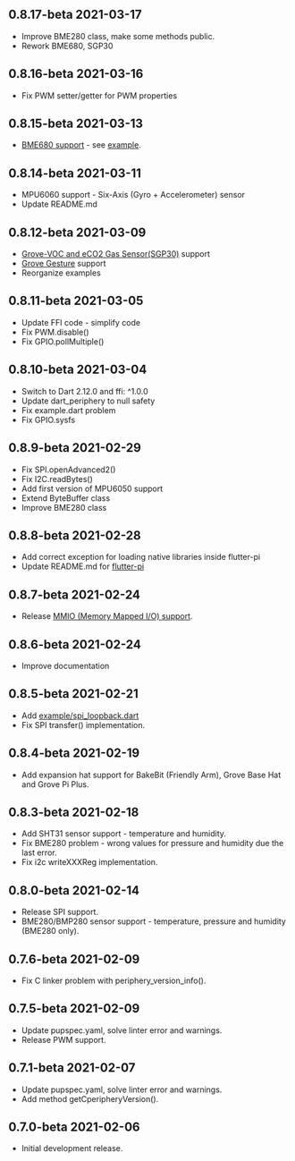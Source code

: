 ## 0.8.17-beta 2021-03-17

* Improve BME280 class, make some methods public.
* Rework BME680, SGP30

## 0.8.16-beta 2021-03-16

* Fix PWM setter/getter for PWM properties

## 0.8.15-beta 2021-03-13

* [BME680 support](https://wiki.seeedstudio.com/Grove-Temperature_Humidity_Pressure_Gas_Sensor_BME680/) - see [example](https://github.com/pezi/dart_periphery/blob/main/example/i2c_bme680.dart).

## 0.8.14-beta 2021-03-11

* MPU6060 support - Six-Axis (Gyro + Accelerometer) sensor
* Update README.md

## 0.8.12-beta 2021-03-09

* [Grove-VOC and eCO2 Gas Sensor(SGP30)](https://wiki.seeedstudio.com/Grove-VOC_and_eCO2_Gas_Sensor-SGP30/) support
* [Grove Gesture](https://wiki.seeedstudio.com/Grove-Gesture_v1.0/) support
* Reorganize examples

## 0.8.11-beta 2021-03-05

* Update FFI code - simplify code
* Fix PWM.disable()
* Fix GPIO.pollMultiple()

## 0.8.10-beta 2021-03-04

* Switch to Dart 2.12.0 and ffi: ^1.0.0
* Update dart_periphery to null safety
* Fix example.dart problem
* Fix GPIO.sysfs

## 0.8.9-beta 2021-02-29

* Fix SPI.openAdvanced2()
* Fix I2C.readBytes()
* Add first version of MPU6050 support
* Extend ByteBuffer class
* Improve BME280 class

## 0.8.8-beta 2021-02-28

* Add correct exception for loading native libraries inside flutter-pi  
* Update README.md for [flutter-pi](https://github.com/ardera/flutter-pi)

## 0.8.7-beta 2021-02-24

* Release [MMIO (Memory Mapped I/O) support](https://github.com/pezi/dart_periphery/blob/main/example/mmio_example.dart).

## 0.8.6-beta 2021-02-24

* Improve documentation

## 0.8.5-beta 2021-02-21

* Add [example/spi_loopback.dart](https://github.com/pezi/dart_periphery/blob/main/example/spi_loopback.dart)
* Fix SPI transfer() implementation.

## 0.8.4-beta 2021-02-19

* Add expansion hat support for BakeBit (Friendly Arm), Grove Base Hat and Grove Pi Plus.

## 0.8.3-beta 2021-02-18

* Add SHT31 sensor support - temperature and humidity.
* Fix BME280 problem - wrong values for pressure and humidity due the last error.
* Fix i2c writeXXXReg implementation.

## 0.8.0-beta 2021-02-14

* Release SPI support.
* BME280/BMP280 sensor support - temperature, pressure and humidity (BME280 only).

## 0.7.6-beta 2021-02-09

* Fix C linker problem with periphery_version_info().

## 0.7.5-beta 2021-02-09

* Update pupspec.yaml, solve linter error and warnings.
* Release PWM support.

## 0.7.1-beta 2021-02-07

* Update pupspec.yaml, solve linter error and warnings.  
* Add method getCperipheryVersion().

## 0.7.0-beta 2021-02-06

* Initial development release.
